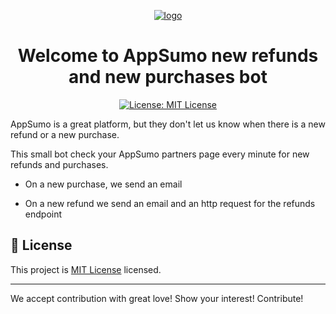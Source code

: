 <p align="center">
  <a href="https://usp.ai">
    <img alt="logo" src="https://usp.ai/wp-content/uploads/2022/11/usp-top.png">
  </a>
</p>
<h1 align="center">Welcome to AppSumo new refunds and new purchases bot</h1>
<p align="center">
  <a href="https://opensource.org/licenses/MIT" target="_blank">
    <img alt="License: MIT License" src="https://img.shields.io/badge/License-MIT License-yellow.svg" />
  </a>
</p>

AppSumo is a great platform, but they don't let us know when there is a new refund or a new purchase.

This small bot check your AppSumo partners page every minute for new refunds and purchases.

- On a new purchase, we send an email

- On a new refund we send an email and an http request for the refunds endpoint

## 📝 License

This project is [MIT License](https://opensource.org/licenses/MIT) licensed.

***
We accept contribution with great love! Show your interest! Contribute!
